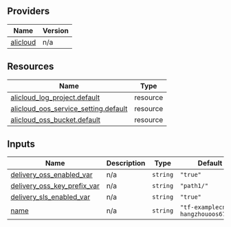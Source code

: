 <!-- BEGIN_TF_DOCS -->
## Providers

| Name | Version |
|------|---------|
| <a name="provider_alicloud"></a> [alicloud](#provider\_alicloud) | n/a |

## Resources

| Name | Type |
|------|------|
| [alicloud_log_project.default](https://registry.terraform.io/providers/hashicorp/alicloud/latest/docs/resources/log_project) | resource |
| [alicloud_oos_service_setting.default](https://registry.terraform.io/providers/hashicorp/alicloud/latest/docs/resources/oos_service_setting) | resource |
| [alicloud_oss_bucket.default](https://registry.terraform.io/providers/hashicorp/alicloud/latest/docs/resources/oss_bucket) | resource |

## Inputs

| Name | Description | Type | Default | Required |
|------|-------------|------|---------|:--------:|
| <a name="input_delivery_oss_enabled_var"></a> [delivery\_oss\_enabled\_var](#input\_delivery\_oss\_enabled\_var) | n/a | `string` | `"true"` | no |
| <a name="input_delivery_oss_key_prefix_var"></a> [delivery\_oss\_key\_prefix\_var](#input\_delivery\_oss\_key\_prefix\_var) | n/a | `string` | `"path1/"` | no |
| <a name="input_delivery_sls_enabled_var"></a> [delivery\_sls\_enabled\_var](#input\_delivery\_sls\_enabled\_var) | n/a | `string` | `"true"` | no |
| <a name="input_name"></a> [name](#input\_name) | n/a | `string` | `"tf-examplecn-hangzhouoos67260"` | no |
<!-- END_TF_DOCS -->    